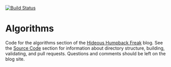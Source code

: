 [![Build Status](https://travis-ci.com/dalealleshouse/algorithms.svg?branch=master)](https://travis-ci.com/dalealleshouse/algorithms)

# Algorithms
Code for the algorithms section of the [Hideous Humpback
Freak](https://hideoushumpbackfreak.com/algorithms/) blog. See the [Source
Code](https://hideoushumpbackfreak.com/algorithms/source-code) section for
information about directory structure, building, validating, and pull requests.
Questions and comments should be left on the blog site.
